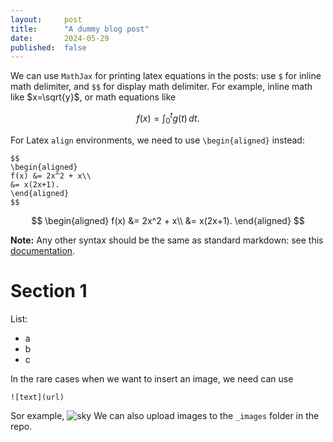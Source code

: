 ```yaml
---
layout:     post
title:      "A dummy blog post"
date:       2024-05-29
published:  false
---
```

We can use `MathJax` for printing latex equations in the posts: use `$` for inline math delimiter, and `$$` for display math delimiter. For example, inline math like $x=\sqrt{y}$, or math equations like

$$
f(x) = \int_0^t g(t)\, dt.
$$

For Latex `align` environments, we need to use `\begin{aligned}` instead:
```
$$
\begin{aligned}
f(x) &= 2x^2 + x\\
&= x(2x+1).
\end{aligned}
$$
```

$$
\begin{aligned}
f(x) &= 2x^2 + x\\
&= x(2x+1).
\end{aligned}
$$

**Note:** Any other syntax should be the same as standard markdown: see this [documentation](https://www.markdownguide.org/basic-syntax/).

# Section 1

List:
- a
- b
- c

In the rare cases when we want to insert an image, we need can use 
```
![text](url)
```
Sor example, 
![sky](https://img.freepik.com/free-photo/nature-colorful-landscape-dusk-cloud_1203-5705.jpg?t=st=1717032420~exp=1717036020~hmac=26812c2c23997b969cc4140ee5dc2faae9c139732265b14956d7cae1383652f3&w=1480)
We can also upload images to the `_images` folder in the repo.
